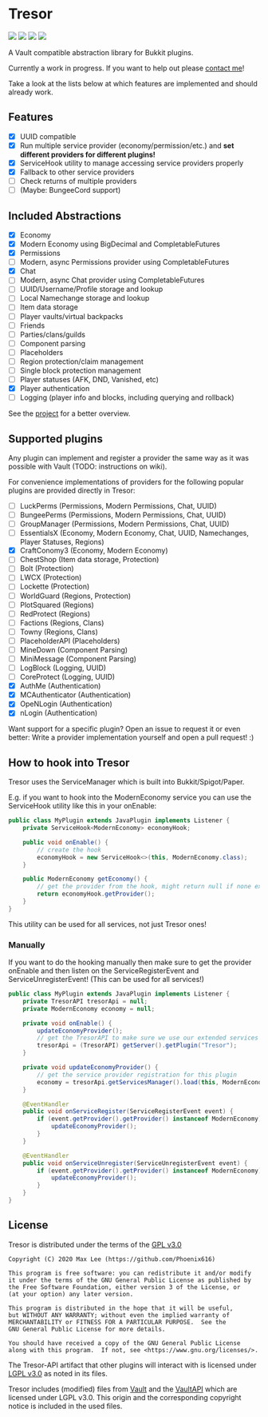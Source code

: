 # Tresor

![](https://img.shields.io/github/license/minebench/tresor) ![](https://buttons.phoenix616.dev/TresorWorkTime.svg) [![](https://img.shields.io/github/milestones/progress-percent/minebench/tresor/1?label=progress)](https://github.com/Minebench/Tresor/milestone/1) [![](https://img.shields.io/github/issues-raw/minebench/tresor)](https://github.com/Minebench/Tresor/issues)

A Vault compatible abstraction library for Bukkit plugins.

Currently a work in progress. If you want to help out please [contact me](https://phoenix616.dev/discord)!

Take a look at the lists below at which features are implemented and should already work.

## Features
- [x] UUID compatible
- [x] Run multiple service provider (economy/permission/etc.)
      and **set different providers for different plugins!**
- [x] ServiceHook utility to manage accessing service providers properly
- [x] Fallback to other service providers
- [ ] Check returns of multiple providers
- [ ] (Maybe: BungeeCord support)

## Included Abstractions
- [x] Economy
- [x] Modern Economy using BigDecimal and CompletableFutures
- [x] Permissions
- [ ] Modern, async Permissions provider using CompletableFutures
- [x] Chat
- [ ] Modern, async Chat provider using CompletableFutures
- [ ] UUID/Username/Profile storage and lookup
- [ ] Local Namechange storage and lookup
- [ ] Item data storage
- [ ] Player vaults/virtual backpacks
- [ ] Friends 
- [ ] Parties/clans/guilds
- [ ] Component parsing
- [ ] Placeholders
- [ ] Region protection/claim management
- [ ] Single block protection management
- [ ] Player statuses (AFK, DND, Vanished, etc)
- [x] Player authentication
- [ ] Logging (player info and blocks, including querying and rollback)

See the [project](https://github.com/Minebench/Tresor/projects/1) for a better overview.

## Supported plugins
Any plugin can implement and register a provider the same way as it was
 possible with Vault (TODO: instructions on wiki).

For convenience implementations of providers for the following popular
 plugins are provided directly in Tresor:

- [ ] LuckPerms (Permissions, Modern Permissions, Chat, UUID)
- [ ] BungeePerms (Permissions, Modern Permissions, Chat, UUID)
- [ ] GroupManager (Permissions, Modern Permissions, Chat, UUID)
- [ ] EssentialsX (Economy, Modern Economy, Chat, UUID, Namechanges, Player Statuses, Regions)
- [x] CraftConomy3 (Economy, Modern Economy)
- [ ] ChestShop (Item data storage, Protection)
- [ ] Bolt (Protection)
- [ ] LWCX (Protection)
- [ ] Lockette (Protection)
- [ ] WorldGuard (Regions, Protection)
- [ ] PlotSquared (Regions)
- [ ] RedProtect (Regions)
- [ ] Factions (Regions, Clans)
- [ ] Towny (Regions, Clans)
- [ ] PlaceholderAPI (Placeholders)
- [ ] MineDown (Component Parsing)
- [ ] MiniMessage (Component Parsing)
- [ ] LogBlock (Logging, UUID)
- [ ] CoreProtect (Logging, UUID)
- [x] AuthMe (Authentication)
- [x] MCAuthenticator (Authentication)
- [x] OpeNLogin (Authentication)
- [x] nLogin (Authentication)

Want support for a specific plugin? Open an issue to request it or even better:
 Write a provider implementation yourself and open a pull request! :)

## How to hook into Tresor

Tresor uses the ServiceManager which is built into Bukkit/Spigot/Paper.

E.g. if you want to hook into the ModernEconomy service you can use the ServiceHook utility like this in your onEnable:

```java
public class MyPlugin extends JavaPlugin implements Listener {
    private ServiceHook<ModernEconomy> economyHook;

    public void onEnable() {
        // create the hook
        economyHook = new ServiceHook<>(this, ModernEconomy.class);
    }

    public ModernEconomy getEconomy() {
        // get the provider from the hook, might return null if none exists!
        return economyHook.getProvider();
    }
}
```

This utility can be used for all services, not just Tresor ones!

### Manually

If you want to do the hooking manually then make sure to get the provider onEnable and then listen on the
ServiceRegisterEvent and ServiceUnregisterEvent! (This can be used for all services!)

```java
public class MyPlugin extends JavaPlugin implements Listener {
    private TresorAPI tresorApi = null;
    private ModernEconomy economy = null;

    private void onEnable() {
        updateEconomyProvider();
        // get the TresorAPI to make sure we use our extended services manager
        tresorApi = (TresorAPI) getServer().getPlugin("Tresor");
    }

    private void updateEconomyProvider() {
        // get the service provider registration for this plugin
        economy = tresorApi.getServicesManager().load(this, ModernEconomy.class);
    }

    @EventHandler
    public void onServiceRegister(ServiceRegisterEvent event) {
        if (event.getProvider().getProvider() instanceof ModernEconomy) {
            updateEconomyProvider();
        }
    }

    @EventHandler
    public void onServiceUnregister(ServiceUnregisterEvent event) {
        if (event.getProvider().getProvider() instanceof ModernEconomy) {
            updateEconomyProvider();
        }
    }
}
```

## License
Tresor is distributed under the terms of the [GPL v3.0](https://github.com/Minebench/Tresor/blob/master/LICENSE)
```
Copyright (C) 2020 Max Lee (https://github.com/Phoenix616)

This program is free software: you can redistribute it and/or modify
it under the terms of the GNU General Public License as published by
the Free Software Foundation, either version 3 of the License, or
(at your option) any later version.

This program is distributed in the hope that it will be useful,
but WITHOUT ANY WARRANTY; without even the implied warranty of
MERCHANTABILITY or FITNESS FOR A PARTICULAR PURPOSE.  See the
GNU General Public License for more details.

You should have received a copy of the GNU General Public License
along with this program.  If not, see <https://www.gnu.org/licenses/>.
```

The Tresor-API artifact that other plugins will interact with is licensed under
[LGPL v3.0](https://www.gnu.org/licenses/lgpl-3.0.txt) as noted in its files.

Tresor includes (modified) files from [Vault](https://github.com/MilkBowl/Vault)
and the [VaultAPI](https://github.com/MilkBowl/VaultAPI) which are licensed under
LGPL v3.0. This origin and the corresponding copyright notice is included in the
used files.
